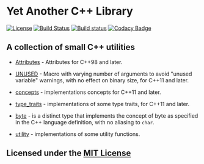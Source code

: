 # Yet Another C++ Library

[![License](https://img.shields.io/github/license/Neargye/yacppl.svg)](LICENSE)
[![Build Status](https://travis-ci.org/Neargye/yacppl.svg?branch=master)](https://travis-ci.org/Neargye/yacppl)
[![Build status](https://ci.appveyor.com/api/projects/status/7dmf3ri22cxfoaxm/branch/master?svg=true)](https://ci.appveyor.com/project/Neargye/yacppl/branch/master)
[![Codacy Badge](https://api.codacy.com/project/badge/Grade/70dfd3b3bb14434a8abffd1bb9fb593c)](https://www.codacy.com/app/Neargye/yacppl?utm_source=github.com&amp;utm_medium=referral&amp;utm_content=Neargye/yacppl&amp;utm_campaign=Badge_Grade)

## A collection of small C++ utilities

* [Attributes](include/attributes.hpp) - Attributes for C++98 and later.

* [UNUSED](include/unused.hpp) - Macro with varying number of arguments to avoid "unused variable" warnings, with no effect on binary size, for C++11 and later.

* [concepts](include/concepts.hpp) - implementations concepts for C++11 and later.

* [type_traits](include/type_traits.hpp) - implementations of some type traits, for C++11 and later.

* [byte](include/byte.hpp) - is a distinct type that implements the concept of byte as specified in the C++ language definition, with no aliasing to `char`.

* [utility](include/utility.hpp) - implementations of some utility functions.

## Licensed under the [MIT License](LICENSE)
